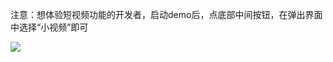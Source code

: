 注意：想体验短视频功能的开发者，启动demo后，点底部中间按钮，在弹出界面中选择“小视频”即可

![](//mc.qcloudimg.com/static/img/0494cd6243db0bac878a81abf2b8e43b/image.jpg)
